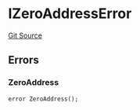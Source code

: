 # IZeroAddressError
[Git Source](https://github.com/thrackle-io/tron/blob/12b8f8795779c791ed3113763e21492860614b51/src/common/IErrors.sol)


## Errors
### ZeroAddress

```solidity
error ZeroAddress();
```

